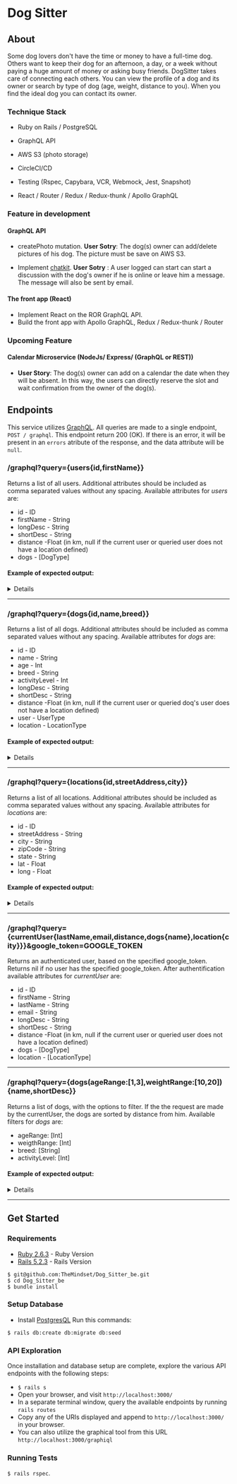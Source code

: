 # Dog Sitter

## About

Some dog lovers don't have the time or money to have a full-time dog. Others want to keep their dog for an afternoon, a day, or a week without paying a huge amount of money or asking busy friends. DogSitter takes care of connecting each others. You can view the profile of a dog and its owner or search by type of dog (age, weight, distance to you). When you find the ideal dog you can contact its owner.

### Technique Stack

* Ruby on Rails / PostgreSQL

* GraphQL API

* AWS S3 (photo storage)

* CircleCI/CD

* Testing (Rspec, Capybara, VCR, Webmock, Jest, Snapshot)

* React / Router / Redux / Redux-thunk / Apollo GraphQL

### Feature in development

#### GraphQL API
  * createPhoto mutation. **User Sotry**: The dog(s) owner can add/delete pictures of his dog. The picture must be save on AWS S3.

  * Implement [chatkit](https://pusher.com/chatkit). **User Sotry** : A user logged can start can start a discussion with the dog's owner if he is online or leave him a message. The message will also be sent by email.

#### The front app (React)
  * Implement React on the ROR GraphQL API.
  * Build the front app with Apollo GraphQL, Redux / Redux-thunk / Router

### Upcoming Feature

#### Calendar Microservice (NodeJs/ Express/ (GraphQL or REST))
  * **User Story**: The dog(s) owner can add on a calendar the date when they will be absent. In this way, the users can directly reserve the slot and wait confirmation from the owner of the dog(s).


## Endpoints

This service utilizes [GraphQL](https://graphql.org/). All queries are made to a single endpoint, `POST / graphql`. This endpoint return 200 (OK). If there is an error, it will be present in an `errors` atribute of the response, and the data attribute will be `null`.

### /graphql?query={users{id,firstName}}

Returns a list of all users. Additional attributes should be included as comma separated values without any spacing.
Available attributes for _users_ are:

* id - ID
* firstName - String
* longDesc - String
* shortDesc - String
* distance -Float (in km, null if the current user or queried user does not have a location defined)
* dogs - [DogType]

#### Example of expected output:

<details>

```json
{
    "data": {
        "users": [
            {
                "id": "1",
                "firstName": "Sharen",
            },
            {
                "id": "2",
                "firstName": "Troy",
            },
            {
                "id": "3",
                "firstName": "Vito",
            },
            {
                "id": "4",
                "firstName": "Jermaine",
            }
        ]
    }
}

```
</details>

---

### /graphql?query={dogs{id,name,breed}}

Returns a list of all dogs. Additional attributes should be included as comma separated values without any spacing.
Available attributes for _dogs_ are:

* id - ID
* name - String
* age - Int
* breed - String
* activityLevel - Int
* longDesc - String
* shortDesc - String
* distance -Float (in km, null if the current user or queried doq's user does not have a location defined)
* user - UserType
* location - LocationType


#### Example of expected output:

<details>

```json
{
    "data": {
        "dogs": [
            {
                "id": "1",
                "name": "Seurat",
                "breed": "Newfoundland"
            },
            {
                "id": "2",
                "name": "Diego Rivera",
                "breed": "Bull Mastiff"
            },
            {
                "id": "3",
                "name": "Ansel Adams",
                "breed": "Fox Terrier"
            }
        ]
    }
}

```
</details>

---

### /graphql?query={locations{id,streetAddress,city}}

Returns a list of all locations. Additional attributes should be included as comma separated values without any spacing.
Available attributes for _locations_ are:

* id - ID
* streetAddress - String
* city - String
* zipCode - String
* state - String
* lat - Float
* long - Float

#### Example of expected output:

<details>

```json
{
  "data": {
    "locations": [
      {
        "id": "1",
        "streetAddress": "561 Osvaldo Rapid",
        "city": "Lake Justina"
      },
      {
        "id": "2",
        "streetAddress": "2259 Turcotte Way",
        "city": "South Ronnie"
      },
      {
        "id": "3",
        "streetAddress": "4493 Ngan Walks",
        "city": "Raynorland"
      },
      {
        "id": "4",
        "streetAddress": "81482 Donald Place",
        "city": "Karrenbury"
      }
    ]
  }
}
```
</details>

---

### /graphql?query={currentUser{lastName,email,distance,dogs{name},location{city}}}&google_token=GOOGLE_TOKEN

Returns an authenticated user, based on the specified google_token. Returns nil if no user has the specified google_token.
After authentification available attributes for _currentUser_ are: 

* id - ID
* firstName - String
* lastName - String
* email - String
* longDesc - String
* shortDesc - String
* distance -Float (in km, null if the current user or queried user does not have a location defined)
* dogs - [DogType]
* location - [LocationType]

---

### /graphql?query={dogs(ageRange:[1,3],weightRange:[10,20]){name,shortDesc}}

Returns a list of dogs, with the options to filter. If the the request are made by the currentUser, the dogs are sorted by distance from him.
Available filters for _dogs_ are:

* ageRange: [Int]
* weigthRange: [Int]
* breed: [String]
* activityLevel: [Int]

#### Example of expected output:

<details>

```json
{
  "data": {
    "dogs": [
      {
        "name": "Ansel Adams",
        "shortDesc": "When Chuck Norris points to null, null quakes in fear."
      },
      {
        "name": "Degas",
        "shortDesc": "Chuck Norris does not use revision control software. None of his code has ever needed revision."
      }
    ]
  }
}
```
</details>

---


## Get Started

### Requirements

* [Ruby 2.6.3](https://www.ruby-lang.org/en/downloads/) - Ruby Version
* [Rails 5.2.3](https://rubyonrails.org/) - Rails Version

```shell
$ git@github.com:TheMindset/Dog_Sitter_be.git
$ cd Dog_Sitter_be
$ bundle install
```

### Setup Database

* Install [PostgresQL](https://www.postgresql.org/download/)
Run this commands:

```shell
$ rails db:create db:migrate db:seed
```

### API Exploration

Once installation and database setup are complete, explore the various API endpoints with the following steps:
* `$ rails s`
* Open your browser, and visit `http://localhost:3000/`
* In a separate terminal window, query the available endpoints by running `rails routes`
* Copy any of the URIs displayed and append to `http://localhost:3000/` in your browser.
* You can also utilize the graphical tool from this URL `http://localhost:3000/graphiql`

### Running Tests

`$ rails rspec`.

